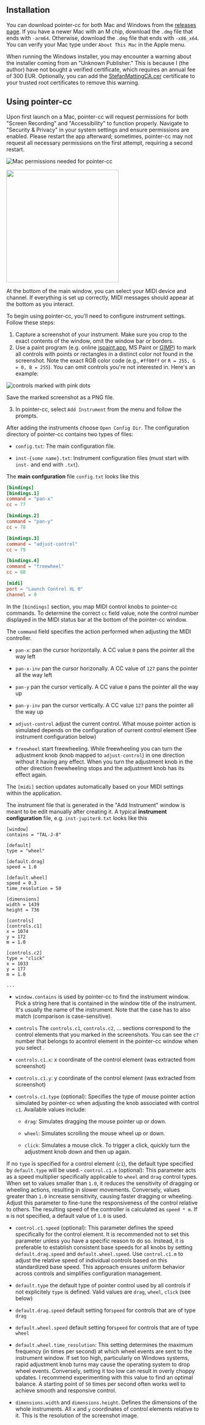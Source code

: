 ## Installation

You can download pointer-cc for both Mac and Windows from the [releases page](https://github.com/smatting/pointer-cc/releases). If you have a newer Mac with an M chip, download the `.dmg` file that ends with `-arm64`. Otherwise, download the `.dmg` file that ends with `-x86_x64`. You can verify your Mac type under `About This Mac` in the Apple menu.


When running the Windows installer, you may encounter a warning about the installer coming from an "Unknown Publisher." This is because I (the author) have not bought a verified certificate, which requires an annual fee of 300 EUR. Optionally, you can add the [StefanMattingCA.cer](https://raw.githubusercontent.com/smatting/pointer-cc/main/certs/StefanMattingCA.cer) certificate to your trusted root certificates to remove this warning.

## Using pointer-cc

Upon first launch on a Mac, pointer-cc will request permissions for both "Screen Recording" and "Accessibility" to function properly. Navigate to "Security & Privacy" in your system settings and ensure permissions are enabled. Please restart the app afterward; sometimes, pointer-cc may not request all necessary permissions on the first attempt, requiring a second restart.

![Mac permissions needed for pointer-cc](docs/mac-permissions.gif) 

<img title="" src="docs/main-window-unconfigured-win32.png" alt="" width="293">

At the bottom of the main window, you can select your MIDI device and channel. If everything is set up correctly, MIDI messages should appear at the bottom as you interact.

To begin using pointer-cc, you'll need to configure instrument settings. Follow these steps:

1. Capture a screenshot of your instrument. Make sure you crop to the exact contents of the window, omit the window bar or borders.
2. Use a paint program (e.g. online [jspaint.app](https://jspaint.app), MS Paint or [GIMP](https://www.gimp.org/)) to mark all controls with points or rectangles in a distinct color not found in the screenshot. Note the exact RGB color code (e.g., `#ff00ff` or `R = 255, G = 0, B = 255`). You can omit controls you're not interested in. Here's an example:

![controls marked with pink dots](docs/obxd-marked.jpg)

   Save the marked screenshot as a PNG file.

3. In pointer-cc, select `Add Instrument` from the menu and follow the prompts.

After adding the instruments choose `Open Config Dir`. The configuration directory of pointer-cc contains two types of files:

- `config.txt`: The main configuration file.

- `inst-{some name}.txt`: Instrument configuration files (must start with `inst-` and end with `.txt`).

The **main confguration** file `config.txt` looks like this

```toml
[bindings]
[bindings.1]
command = "pan-x"
cc = 77

[bindings.2]
command = "pan-y"
cc = 78

[bindings.3]
command = "adjust-control"
cc = 79

[bindings.4]
command = "freewheel"
cc = 80

[midi]
port = "Launch Control XL 0"
channel = 0

```

In the `[bindings]` section, you map MIDI control knobs to pointer-cc commands. To determine the correct `cc` field value, note the control number displayed in the MIDI status bar at the bottom of the pointer-cc window.

The `command` field specifies the action performed when adjusting the MIDI controller.

- `pan-x`: pan the cursor horizontally. A CC value `0` pans the pointer all the way left

- `pan-x-inv` pan the cursor horizonally. A CC value of `127` pans the pointer  all the way left

- `pan-y` pan the cursor vertically. A CC value `0` pans the pointer all the way up 

- `pan-y-inv` pan the cursor vertically. A CC value `127` pans the pointer all the way up

- `adjust-control` adjust the current control. What mouse pointer action is simulated depends on the configuration of current control element (See instrument configuration below)

- `freewheel` start freewheeling. While freewheeling you can turn the adjustment knob (knob mapped to `adjust-control`) in one direction without it having any effect. When you turn the adjustment knob in the other direction freewheeling stops and the adjustment knob has its effect again.

The `[midi]` section updates automatically based on your MIDI settings within the application.

The instrument file that is generated in the "Add Instrument" window is meant to be edit manually after creating it. A typical **instrument configuration** file, e.g. `inst-jupiter8.txt` looks like this

```
[window]
contains = "TAL-J-8"

[default]
type = "wheel"

[default.drag]
speed = 1.0

[default.wheel]
speed = 0.3
time_resolution = 50

[dimensions]
width = 1439
height = 736

[controls]
[controls.c1]
x = 1074
y = 172
m = 1.0

[controls.c2]
type = "click"
x = 1033
y = 177
m = 1.0

...

```

- `window.contains` is used by pointer-cc to find the instrument window. Pick a string here that is contained in the window title of the instrument. It's usually the name of the instrument. Note that the case has to also match (comparison is case-sensitive).

- `controls` The `controls.c1`, `controls.c2`, ... sections correspond to the control elements that you marked in the screenshots. You can see the `c?` number that belongs to acontrol element in the pointer-cc window when you select .

- `controls.c1.x`: x coordinate of the control element (was extracted from screenshot)

- `controls.c1.y`: y coordinate of the control element (was extracted from screenshot)

- `controls.c1.type` (optional): Specifies the type of mouse pointer action simulated by pointer-cc when adjusting the knob associated with control `c1`. Available values include:

  - `drag`: Simulates dragging the mouse pointer up or down.
  
  - `wheel`: Simulates scrolling the mouse wheel up or down.
  
  - `click`: Simulates a mouse click. To trigger a click, quickly turn the adjustment knob down and then up again.

If no `type` is specified for a control element (`c1`), the default type specified by `default.type` will be used.- `control.c1.m` (optional): This parameter acts as a speed multiplier specifically applicable to `wheel` and `drag` control types. When set to values smaller than `1.0`, it reduces the sensitivity of dragging or wheeling actions, resulting in slower movements. Conversely, values greater than `1.0` increase sensitivity, causing faster dragging or wheeling. Adjust this parameter to fine-tune the responsiveness of the control relative to others. The resulting speed of the controller is calculated as `speed * m`. If `m` is not specified, a default value of `1.0` is used.

- `control.c1.speed` (optional): This parameter defines the speed specifically for the control element. It is recommended not to set this parameter unless you have a specific reason to do so. Instead, it is preferable to establish consistent base speeds for all knobs by setting `default.drag.speed` and `default.wheel.speed`. Use `control.c1.m` to adjust the relative speed of individual controls based on this standardized base speed. This approach ensures uniform behavior across controls and simplifies configuration management.

- `default.type` the default type of pointer control used by all controls if not explicitely `type` is defined. Valid values are `drag`, `wheel`, `click` (see below)

- `default.drag.speed` default setting for`speed` for controls that are of type `drag`

- `default.wheel.speed` default setting for`speed` for controls that are of type `wheel`

- `default.wheel.time_resolution`: This setting determines the maximum frequency (in times per second) at which wheel events are sent to the instrument window. If set too high, particularly on Windows systems, rapid adjustment knob turns may cause the operating system to drop wheel events. Conversely, setting it too low can result in overly choppy updates. I recommend experimenting with this value to find an optimal balance. A starting point of `50` times per second often works well to achieve smooth and responsive control.

- `dimensions.width` and `dimensions.height`. Defines the dimensions of the whole instruments. All `x` and `y` coordinates of control elements relative to it. This is the resolution of the screenshot image.
